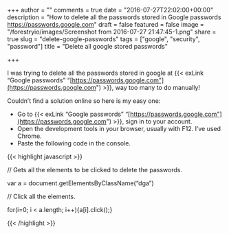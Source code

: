 +++
author = ""
comments = true
date = "2016-07-27T22:02:00+00:00"
description = "How to delete all the passwords stored in Google passwords https://passwords.google.com"
draft = false
featured = false
image = "/forestryio/images/Screenshot from 2016-07-27 21:47:45-1.png"
share = true
slug = "delete-google-passwords"
tags = ["google", "security", "password"]
title = "Delete all google stored passwords"

+++
<nav></nav>

I was trying to delete all the passwords stored in google at {{< exLink “Google passwords” “[https://passwords.google.com"](https://passwords.google.com") >}}, way too many to do manually!

Couldn’t find a solution online so here is my easy one:

*   Go to {{< exLink “Google passwords” “[https://passwords.google.com"](https://passwords.google.com") >}}, sign in to your account.
*   Open the development tools in your browser, usually with F12\. I’ve used Chrome.
*   Paste the following code in the console.

{{< highlight javascript >}}

// Gets all the elements to be clicked to delete the passwords.

var a = document.getElementsByClassName(“dga”)

// Click all the elements.

for(i=0; i < a.length; i++){a[i].click();}

{{< /highlight >}}